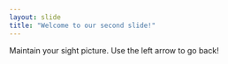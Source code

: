 ```yaml
---
layout: slide
title: "Welcome to our second slide!"
---
```

Maintain your sight picture.
Use the left arrow to go back!
